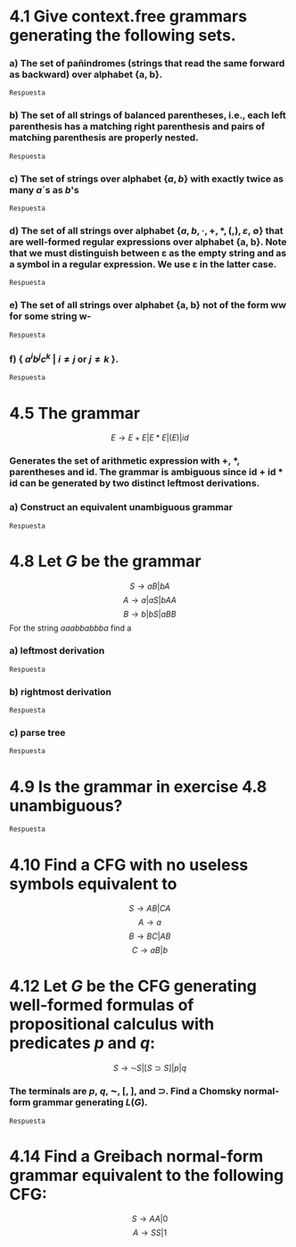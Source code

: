 # 4.1 Give context.free grammars generating the following sets.
### a) The set of pañindromes (strings that read the same forward as backward) over alphabet {a, b}.
    Respuesta
### b) The set of all strings of balanced parentheses, i.e., each left parenthesis has a matching right parenthesis and pairs of matching parenthesis are properly nested.
    Respuesta
### c) The set of strings over alphabet {$a, b$} with exactly twice as many $a$´s as $b$'s
    Respuesta
### d) The set of all strings over alphabet {$a, b, ·, +, *, (, ), ε,$ ∅} that are well-formed regular expressions over alphabet {a, b}. Note that we must distinguish between ε as the empty string and as a symbol in a regular expression. We use ε in the latter case.
    Respuesta
### e) The set of all strings over alphabet {a, b} not of the form ww for some string w-
    Respuesta
### f) { $a^ib^jc^k$ | $i≠j$ or $j≠k$ }.
    Respuesta
 
# 4.5 The grammar
$$ E → E+E | E*E | (E) | id $$
### Generates the set of arithmetic expression with +, *, parentheses and **id**. The grammar is ambiguous since **id** + **id** * **id** can be generated by two distinct leftmost derivations.
### a) Construct an equivalent unambiguous grammar
    Respuesta
 
# 4.8 Let $G$ be the grammar
$$ S → aB | bA $$ $$ A → a | aS | bAA $$ $$ B → b | bS | aBB $$
For the string $aaabbabbba$ find a
### a) leftmost derivation
    Respuesta
### b) rightmost derivation
    Respuesta
### c) parse tree
    Respuesta
 
# 4.9 Is the grammar in exercise 4.8 unambiguous?
    Respuesta
 
# 4.10 Find a CFG with no useless symbols equivalent to
$$ S → AB | CA $$ $$ A → a $$ $$ B → BC | AB $$ $$ C → aB | b $$
 
# 4.12 Let $G$ be the CFG generating well-formed formulas of propositional calculus with predicates $p$ and $q$:
$$ S → ⁓ S | [S ⊃ S] | p | q$$
### The terminals are $p$, $q$, ⁓, $[$, $]$, and $⊃$. Find a Chomsky normal-form grammar generating $L(G)$.
    Respuesta
 
# 4.14 Find a Greibach normal-form grammar equivalent to the following CFG:
$$ S → AA | 0 $$ $$ A → SS | 1 $$
